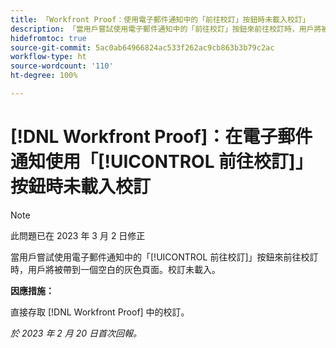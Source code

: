 ```yaml
---
title: 「Workfront Proof：使用電子郵件通知中的「前往校訂」按鈕時未載入校訂」
description: 「當用戶嘗試使用電子郵件通知中的「前往校訂」按鈕來前往校訂時，用戶將被帶到一個空白的灰色頁面。」校訂未載入。」
hidefromtoc: true
source-git-commit: 5ac0ab64966824ac533f262ac9cb863b3b79c2ac
workflow-type: ht
source-wordcount: '110'
ht-degree: 100%

---
```



# [!DNL Workfront Proof]：在電子郵件通知使用「[!UICONTROL 前往校訂]」按鈕時未載入校訂

>[!NOTE]
>
>此問題已在 2023 年 3 月 2 日修正

當用戶嘗試使用電子郵件通知中的「[!UICONTROL 前往校訂]」按鈕來前往校訂時，用戶將被帶到一個空白的灰色頁面。校訂未載入。

**因應措施：**

直接存取 [!DNL Workfront Proof] 中的校訂。

_於 2023 年 2 月 20 日首次回報。_


